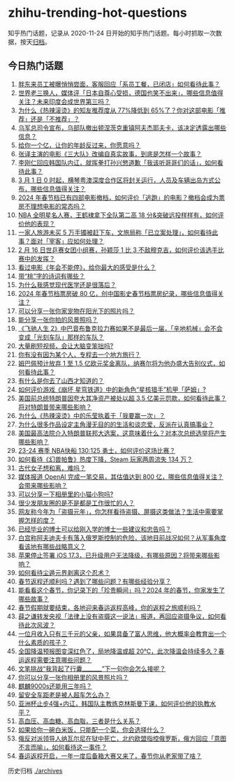 # zhihu-trending-hot-questions

知乎热门话题，记录从 2020-11-24
日开始的知乎热门话题。每小时抓取一次数据，按天[归档](./archives)。

## 今日热门话题

<!-- BEGIN -->
<!-- 最后更新时间 Sun Feb 18 2024 02:00:25 GMT+0800 (China Standard Time) -->

1. [胖东来员工被曝悄悄尝面，客服回应「系员工餐，已闭店」如何看待此事？](https://www.zhihu.com/question/644529399)
1. [世界老三换人，媒体评「日本自尊心受损，德国也笑不出来」，哪些信息值得关注？未来印度会成世界第三吗？](https://www.zhihu.com/question/644606280)
1. [为什么《热辣滚烫》的知友推荐度从 77%降低到 65%了？你对这部电影「推荐」还是「不推荐」？](https://www.zhihu.com/question/644375413)
1. [乌军总司令宣布，乌部队撤出顿涅茨克重镇阿夫杰耶夫卡，该决定透露出哪些信息？](https://www.zhihu.com/question/644592117)
1. [给你一个亿，让你的年龄反过来，你愿意吗？](https://www.zhihu.com/question/640087511)
1. [张译主演的电影《三大队》改编自真实故事，到底是怎样一个故事？](https://www.zhihu.com/question/625299640)
1. [李刚仁回应韩国队内讧，就挥拳打孙兴慜道歉「我该听哥哥们的话」，如何看待此事？](https://www.zhihu.com/question/644319400)
1. [3 月 1 日 0 时起，横琴粤澳深度合作区将封关运行，人员及车辆出岛方式公布，哪些信息值得关注？](https://www.zhihu.com/question/644637132)
1. [2024 年春节档已有四部电影撤档，如何评价「逃跑」的电影？撤档会成为票房不理想电影的常态吗？](https://www.zhihu.com/question/644602009)
1. [NBA 全明星名人赛，王鹤棣拿下全队第二高 18 分&突破远投样样有，如何评价他的表现？](https://www.zhihu.com/question/644596594)
1. [一家人旅游未买 5 万手镯被赶下车，文旅局称「已立案处理」，如何看待此事？面对「宰客」应如何处理？](https://www.zhihu.com/question/644609894)
1. [2 月 16 日世乒赛女团小组赛，孙颖莎 1 比 3 不敌穆克吉，如何评价该选手比赛中的发挥？](https://www.zhihu.com/question/644495393)
1. [看过电影《年会不能停》，给你最大的感受是什么？](https://www.zhihu.com/question/640537834)
1. [带“桃”字的诗词有哪些？](https://www.zhihu.com/question/644396562)
1. [为什么我感觉现代医学还是很落后？](https://www.zhihu.com/question/624626311)
1. [2024 年春节档票房破 80 亿，创中国影史春节档票房纪录，哪些信息值得关注？](https://www.zhihu.com/question/644615646)
1. [可以分享一张你家宠物在阳光下的照片吗？](https://www.zhihu.com/question/643850001)
1. [能分享一张你拍的风景照吗？](https://www.zhihu.com/question/644546802)
1. [《飞驰人生 2》中巴音布鲁克拉力赛如果不是最后一届，「辛地机械」会不会变成「光刻车队」那样的车队？](https://www.zhihu.com/question/644084536)
1. [大量刷短视频，会让大脑变笨拙吗?](https://www.zhihu.com/question/644250497)
1. [你有没有因为某个人，专程去一个地方旅行？](https://www.zhihu.com/question/642212926)
1. [姆巴佩预计放弃 1 至 1.5 亿欧元奖金离队，纳赛尔将为他办盛大告别仪式，如何看待此事？](https://www.zhihu.com/question/644481111)
1. [有什么是你去了山西才知道的？](https://www.zhihu.com/question/297649763)
1. [如何评价游戏《崩坏 星穹铁道》中的新角色“星核猎手”机甲「萨姆」?](https://www.zhihu.com/question/644282009)
1. [美国前总统特朗普因夸大其净资产被处以超 3.5 亿美元罚款，如何看待此事？将对特朗普带来哪些影响？](https://www.zhihu.com/question/644583667)
1. [为什么《热辣滚烫》中的乐莹执着于「我要赢一次」？](https://www.zhihu.com/question/644030607)
1. [为什么很多作品设定主角漫无目的的生活和谈恋爱，反派在认真搞事业？](https://www.zhihu.com/question/644279547)
1. [美国最高法院介入特朗普联邦大选案，这意味着什么？对本次总统选举将产生哪些影响？](https://www.zhihu.com/question/644314870)
1. [23-24 赛季 NBA快船 130:125 勇士，如何评价这场比赛？](https://www.zhihu.com/question/644379934)
1. [如何看待《幻兽帕鲁》热度下降，Steam 玩家两周流失 134 万？](https://www.zhihu.com/question/644026552)
1. [古代女子想和离，难吗？](https://www.zhihu.com/question/634464747)
1. [媒体报道 OpenAI 完成一笔交易，其估值达到 800 亿，哪些信息值得关注？会带来哪些影响？](https://www.zhihu.com/question/644589948)
1. [可以分享一下相册里的小猫小狗吗?](https://www.zhihu.com/question/637631565)
1. [很少发朋友圈的是不是都是工作很忙的人？](https://www.zhihu.com/question/636694477)
1. [网友称今年为「盗摄元年」，你怎样看待盗摄、屏摄这类做法？生活中需要掌握怎样的度？](https://www.zhihu.com/question/644582762)
1. [已经毕业的博士可以给刚入学的博士一些建议和忠告吗？](https://www.zhihu.com/question/634926647)
1. [白宫称阿夫迪夫卡有落入俄罗斯控制的危险，该地目前战况如何？从军事角度看该地有哪些战略意义？](https://www.zhihu.com/question/644498117)
1. [苹果停止签署 iOS 17.3，已升级用户无法降级，有哪些原因？将带来哪些影响？](https://www.zhihu.com/question/644483444)
1. [如何看待尘遁元界剥离这个忍术？](https://www.zhihu.com/question/306679458)
1. [春节返程还顺利吗？遇到了哪些问题？有哪些经验分享？](https://www.zhihu.com/question/643229567)
1. [能看看这个春节，你记录下的「珍贵瞬间」吗？2024 年的春节，你家发生了哪些故事？](https://www.zhihu.com/question/641995464)
1. [春节假期就要结束，各地迎来春运返程高峰，你的返程之旅顺利吗？](https://www.zhihu.com/question/644584465)
1. [薛之谦转发央视「法律上没有盗摄这一说法」报道，再回应盗摄争议，如何看待此次风波？](https://www.zhihu.com/question/644582715)
1. [一位月收入只有三千元的父亲，如果具备了富人思维，他大概率会教育出一个什么素质的孩子？](https://www.zhihu.com/question/640800565)
1. [全国降温预报图变深红色了，局地降温或超 20℃，此次降温会持续多久？春运返程需要注意哪些问题？](https://www.zhihu.com/question/644582575)
1. [文笔挑战“我背起了行囊_______”下一句你会怎么接呢？](https://www.zhihu.com/question/644494872)
1. [你可以分享一张你相册里的风景照片吗？](https://www.zhihu.com/question/636428787)
1. [麒麟9000s还能用三年吗？](https://www.zhihu.com/question/630957403)
1. [留安全车距老是被人超车怎么办？](https://www.zhihu.com/question/263290033)
1. [亚洲杯止步4强+内讧，韩国队主教练克林斯曼下课，如何评价他的执教水平？](https://www.zhihu.com/question/644505241)
1. [高血压、高血糖、高血脂，三者是什么关系？](https://www.zhihu.com/question/640170205)
1. [如果给你一碗白米饭，只能配一个菜，你会选择什么？](https://www.zhihu.com/question/642200832)
1. [俄反对派领导人纳瓦尔尼在狱中死亡，北约欧盟指控俄罗斯，俄方回应「意图不言而喻」，如何看待这一事件？](https://www.zhihu.com/question/644595270)
1. [春运返程开启，一年一度后备箱大赛又来了，春节你从老家带了啥？](https://www.zhihu.com/question/644443219)

<!-- END -->

历史归档 [./archives](./archives)
